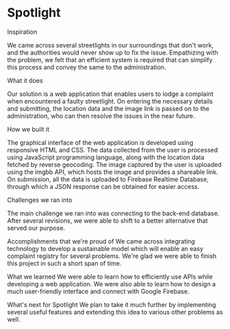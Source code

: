 # Spotlight


Inspiration

We came across several streetlights in our surroundings that don't work, and the authorities would never show up to fix the issue. Empathizing with the problem, we felt that an efficient system is required that can simplify this process and convey the same to the administration.

What it does

Our solution is a web application that enables users to lodge a complaint when encountered a faulty streetlight. On entering the necessary details and submitting, the location data and the image link is passed on to the administration, who can then resolve the issues in the near future.

How we built it

The graphical interface of the web application is developed using responsive HTML and CSS. The data collected from the user is processed using JavaScript programming language, along with the location data fetched by reverse geocoding. The image captured by the user is uploaded using the imgbb API, which hosts the image and provides a shareable link. On submission, all the data is uploaded to Firebase Realtime Database, through which a JSON response can be obtained for easier access.

Challenges we ran into

The main challenge we ran into was connecting to the back-end database. After several revisions, we were able to shift to a better alternative that served our purpose.

Accomplishments that we're proud of
We came across integrating technology to develop a sustainable model which will enable an easy complaint registry for several problems. We're glad we were able to finish this project in such a short span of time.

What we learned
We were able to learn how to efficiently use APIs while developing a web application. We were also able to learn how to design a much user-friendly interface and connect with Google Firebase.

What's next for Spotlight
We plan to take it much further by implementing several useful features and extending this idea to various other problems as well.
